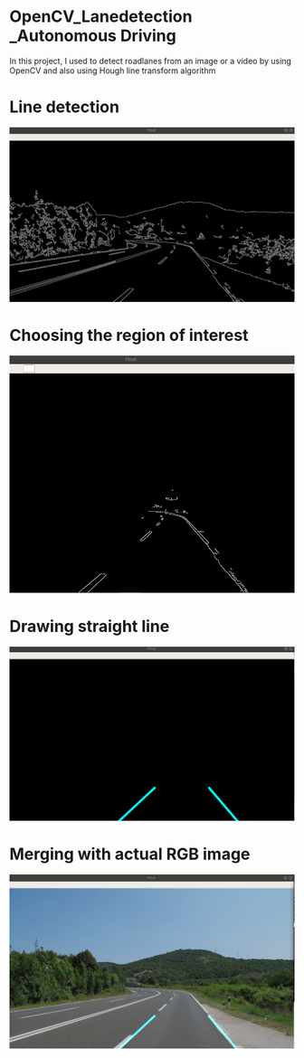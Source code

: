 # OpenCV_Lanedetection _Autonomous Driving

In this project, I used to detect roadlanes from an image or a video by using OpenCV and also using Hough line transform algorithm

# Line detection
![](images/1.png)

# Choosing the region of interest
![](images/2.png)

# Drawing straight line
![](images/3.png)

# Merging with actual RGB image
![](images/4.png)
